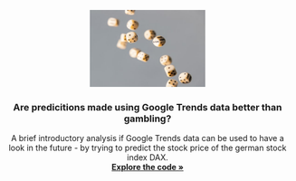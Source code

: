 <p align="center">
  <a href="https://github.com/jo-ai-chim/Google_Trends_Predictions">
    <img src="./Pics/photo-1570303345338-e1f0eddf4946.jpg" alt="Predicition logo" width="204" height="136">
  </a>
</p>

<h3 align="center">Are predicitions made using Google Trends data better than gambling?</h3>

<p align="center">
  A brief introductory analysis if Google Trends data can be used to have a look in the future - by trying to predict the stock price of the german stock index DAX. 
  <br>
  <a href="https://github.com/jo-ai-chim/Project_Google_Trends_Prediction"><strong>Explore the code »</strong></a>
</p>

